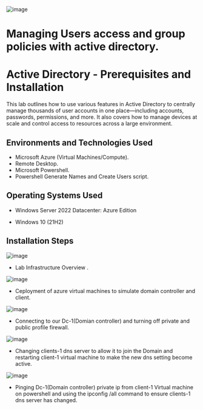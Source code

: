 
![image](https://github.com/user-attachments/assets/4ebcafe1-4002-49e1-9961-38af716d541c)

# Managing Users access and group policies with active directory.

<h1>Active Directory - Prerequisites and Installation</h1>
This lab outlines how to use various features in Active Directory to centrally manage thousands of user accounts in one place—including accounts, passwords, permissions, and more. It also covers how to manage devices at scale and control access to resources across a large environment.



<h2>Environments and Technologies Used</h2>

- Microsoft Azure (Virtual Machines/Compute).
- Remote Desktop.
- Microsoft Powershell.
- Powershell Generate Names and Create Users script.


<h2>Operating Systems Used </h2>

- Windows Server 2022 Datacenter: Azure Edition

- Windows 10</b> (21H2)

<h2>Installation Steps</h2>

![image](https://github.com/user-attachments/assets/15c0c796-7775-4e8c-bfe2-e7ba4037c9a1)

- Lab Infrastructure Overview .

![image](https://github.com/user-attachments/assets/c65c202c-9ea3-4e44-8517-62b7305fda6f)

- Ceployment of azure virtual machines to simulate domain controller and client.

![image](https://github.com/user-attachments/assets/58114f46-5efa-401b-a306-975f5ca806ab)

- Connecting to our Dc-1(Domian controller) and turning off private and public profile firewall.

![image](https://github.com/user-attachments/assets/155a385c-fd35-44dd-972d-5f46cceb8f40)

- Changing clients-1 dns server to allow it to join the Domain and restarting client-1 virtual machine to make the new dns setting become active.

![image](https://github.com/user-attachments/assets/72b85307-b32d-4f3a-b06f-cc263b2cc6ce)

- Pinging Dc-1(Domain controller) private ip from client-1 Virtual machine on powershell and using the ipconfig /all command to ensure clients-1 dns server has changed.
